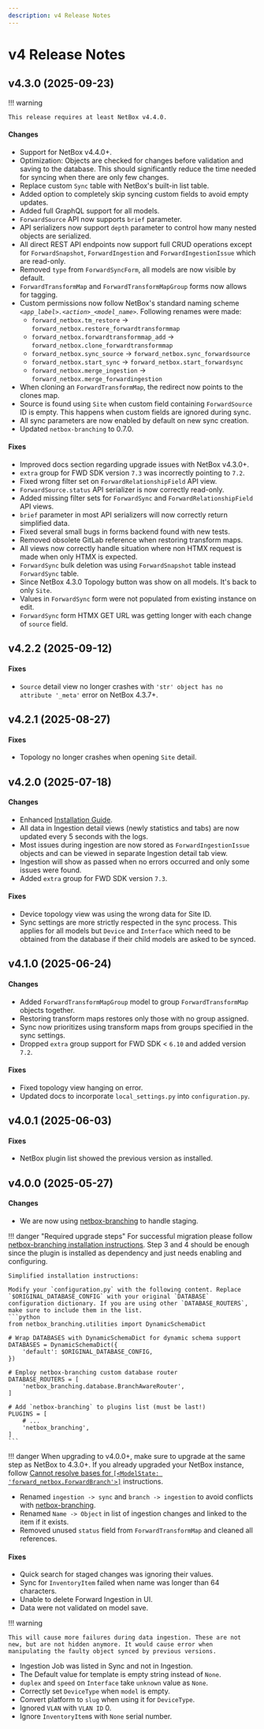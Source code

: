 ```yaml
---
description: v4 Release Notes
---
```


# v4 Release Notes

## v4.3.0 (2025-09-23)

!!! warning

    This release requires at least NetBox v4.4.0.

#### Changes
- Support for NetBox v4.4.0+.
- Optimization: Objects are checked for changes before validation and saving to the database. This should significantly reduce the time needed for syncing when there are only few changes.
- Replace custom `Sync` table with NetBox's built-in list table.
- Added option to completely skip syncing custom fields to avoid empty updates.
- Added full GraphQL support for all models.
- `ForwardSource` API now supports `brief` parameter.
- API serializers now support `depth` parameter to control how many nested objects are serialized.
- All direct REST API endpoints now support full CRUD operations except for `ForwardSnapshot`, `ForwardIngestion` and `ForwardIngestionIssue` which are read-only.
- Removed `type` from `ForwardSyncForm`, all models are now visible by default.
- `ForwardTransformMap` and `ForwardTransformMapGroup` forms now allows for tagging.
- Custom permissions now follow NetBox's standard naming scheme _`<app_label>.<action>_<model_name>`_. Following renames were made:
  - `forward_netbox.tm_restore` -> `forward_netbox.restore_forwardtransformmap`
  - `forward_netbox.forwardtransformmap_add` -> `forward_netbox.clone_forwardtransformmap`
  - `forward_netbox.sync_source` -> `forward_netbox.sync_forwardsource`
  - `forward_netbox.start_sync` -> `forward_netbox.start_forwardsync`
  - `forward_netbox.merge_ingestion` -> `forward_netbox.merge_forwardingestion`
- When cloning an `ForwardTransformMap`, the redirect now points to the clones map.
- Source is found using `Site` when custom field containing `ForwardSource` ID is empty. This happens when custom fields are ignored during sync.
- All sync parameters are now enabled by default on new sync creation.
- Updated `netbox-branching` to 0.7.0.

#### Fixes
- Improved docs section regarding upgrade issues with NetBox v4.3.0+.
- `extra` group for FWD SDK version `7.3` was incorrectly pointing to `7.2`.
- Fixed wrong filter set on `ForwardRelationshipField` API view.
- `ForwardSource.status` API serializer is now correctly read-only.
- Added missing filter sets for `ForwardSync` and `ForwardRelationshipField` API views.
- `brief` parameter in most API serializers will now correctly return simplified data.
- Fixed several small bugs in forms backend found with new tests.
- Removed obsolete GitLab reference when restoring transform maps.
- All views now correctly handle situation where non HTMX request is made when only HTMX is expected.
- `ForwardSync` bulk deletion was using `ForwardSnapshot` table instead `ForwardSync` table.
- Since NetBox 4.3.0 Topology button was show on all models. It's back to only `Site`.
- Values in `ForwardSync` form were not populated from existing instance on edit.
- `ForwardSync` form HTMX GET URL was getting longer with each change of `source` field.

## v4.2.2 (2025-09-12)

#### Fixes
- `Source` detail view no longer crashes with `'str' object has no attribute '_meta'` error on NetBox 4.3.7+.

## v4.2.1 (2025-08-27)

#### Fixes
- Topology no longer crashes when opening `Site` detail.

## v4.2.0 (2025-07-18)

#### Changes

- Enhanced [Installation Guide](../01_User_Guide/installation.md).
- All data in Ingestion detail views (newly statistics and tabs) are now updated every 5 seconds with the logs.
- Most issues during ingestion are now stored as `ForwardIngestionIssue` objects and can be viewed in separate Ingestion detail tab view.
- Ingestion will show as passed when no errors occurred and only some issues were found.
- Added `extra` group for FWD SDK version `7.3`.

#### Fixes
- Device topology view was using the wrong data for Site ID.
- Sync settings are more strictly respected in the sync process. This applies for all models but `Device` and `Interface` which need to be obtained from the database if their child models are asked to be synced.

## v4.1.0 (2025-06-24)

#### Changes

- Added `ForwardTransformMapGroup` model to group `ForwardTransformMap` objects together.
- Restoring transform maps restores only those with no group assigned.
- Sync now prioritizes using transform maps from groups specified in the sync settings.
- Dropped `extra` group support for FWD SDK < `6.10` and added version `7.2`.

#### Fixes
- Fixed topology view hanging on error.
- Updated docs to incorporate `local_settings.py` into `configuration.py`.

## v4.0.1 (2025-06-03)

#### Fixes
- NetBox plugin list showed the previous version as installed.

## v4.0.0 (2025-05-27)

#### Changes

- We are now using [netbox-branching](https://github.com/netboxlabs/netbox-branching) to handle staging.

!!! danger "Required upgrade steps"
    For successful migration please follow [netbox-branching installation instructions](https://docs.netboxlabs.com/netbox-extensions/branching/#plugin-installation). Step 3 and 4 should be enough since the plugin is installed as dependency and just needs enabling and configuring.

    Simplified installation instructions:

    Modify your `configuration.py` with the following content. Replace `$ORIGINAL_DATABASE_CONFIG` with your original `DATABASE` configuration dictionary. If you are using other `DATABASE_ROUTERS`, make sure to include them in the list.
    ```python
    from netbox_branching.utilities import DynamicSchemaDict

    # Wrap DATABASES with DynamicSchemaDict for dynamic schema support
    DATABASES = DynamicSchemaDict({
        'default': $ORIGINAL_DATABASE_CONFIG,
    })

    # Employ netbox-branching custom database router
    DATABASE_ROUTERS = [
        'netbox_branching.database.BranchAwareRouter',
    ]

    # Add `netbox-branching` to plugins list (must be last!)
    PLUGINS = [
        # ...
        'netbox_branching',
    ]
    ```

!!! danger
    When upgrading to v4.0.0+, make sure to upgrade at the same step as NetBox to 4.3.0+. If you already upgraded your NetBox instance, follow [Cannot resolve bases for `[<ModelState: 'forward_netbox.ForwardBranch'>]`](../01_User_Guide/FAQ.md#cannot-resolve-bases-for-modelstate-forward_netboxforwardbranch) instructions.

- Renamed `ingestion -> sync` and `branch -> ingestion` to avoid conflicts with [netbox-branching](https://github.com/netboxlabs/netbox-branching).
- Renamed `Name -> Object` in list of ingestion changes and linked to the item if it exists.
- Removed unused `status` field from `ForwardTransformMap` and cleaned all references.

#### Fixes
- Quick search for staged changes was ignoring their values.
- Sync for `InventoryItem` failed when name was longer than 64 characters.
- Unable to delete Forward Ingestion in UI.
- Data were not validated on model save.

!!! warning

    This will cause more failures during data ingestion. These are not new, but are not hidden anymore. It would cause error when manipulating the faulty object synced by previous versions.

- Ingestion Job was listed in Sync and not in Ingestion.
- The Default value for template is empty string instead of `None`.
- `duplex` and `speed` on `Interface` take `unknown` value as `None`.
- Correctly set `DeviceType` when `model` is empty.
- Convert platform to `slug` when using it for `DeviceType`.
- Ignored `VLAN` with `VLAN ID` 0.
- Ignore `InventoryItem`s with `None` serial number.
